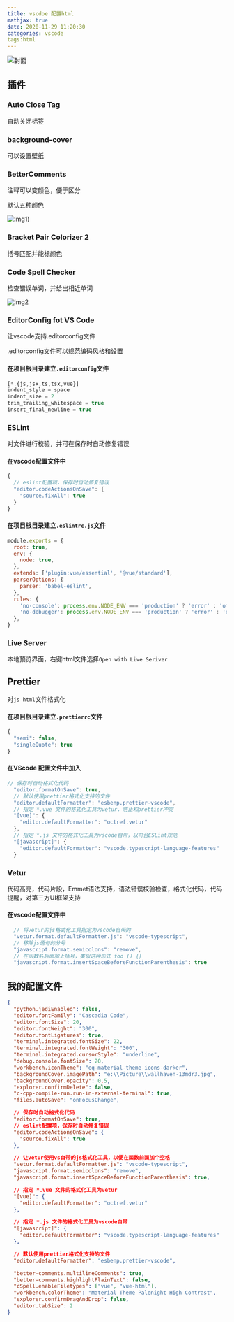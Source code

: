 ```yaml
---
title: vscdoe 配置html
mathjax: true
date: 2020-11-29 11:20:30
categories: vscode
tags:html
---
```


<meta name = "referrer" content = "no-referrer" />

![封面](https://wx4.sinaimg.cn/mw690/0083TyOJly1gl5vrpaevzj318g0p0tqv.jpg)

<!-- less -->

## 插件

### Auto Close Tag

自动关闭标签

### background-cover

可以设置壁纸

### BetterComments

注释可以变颜色，便于区分

默认五种颜色

![img1](https://wx1.sinaimg.cn/mw690/0083TyOJly1gl5vwju72tj304r03xmxg.jpg))

### Bracket Pair Colorizer 2

括号匹配并能标颜色

### Code Spell Checker

检查错误单词，并给出相近单词

![img2](https://wx1.sinaimg.cn/mw690/0083TyOJly1gl5w081g3lj307b08u3zu.jpg)

### EditorConfig fot VS Code

让vscode支持.editorconfig文件

.editorconfig文件可以规范编码风格和设置

#### 在项目根目录建立`.editorconfig`文件

```js
[*.{js,jsx,ts,tsx,vue}]
indent_style = space
indent_size = 2
trim_trailing_whitespace = true
insert_final_newline = true
```



### ESLint

对文件进行校验，并可在保存时自动修复错误

#### 在vscode配置文件中

```js
{
  // eslint配置项，保存时自动修复错误
  "editor.codeActionsOnSave": {
    "source.fixAll": true
  }
}
```

#### 在项目根目录建立`.eslintrc.js`文件

```js
module.exports = {
  root: true,
  env: {
    node: true,
  },
  extends: ['plugin:vue/essential', '@vue/standard'],
  parserOptions: {
    parser: 'babel-eslint',
  },
  rules: {
    'no-console': process.env.NODE_ENV === 'production' ? 'error' : 'off',
    'no-debugger': process.env.NODE_ENV === 'production' ? 'error' : 'off',
  },
}
```

### Live Server

本地预览界面，右键html文件选择`Open with Live Seriver`

## Prettier

对`js html`文件格式化

#### 在项目根目录建立`.prettierrc`文件

```js
{
  "semi": false,
  "singleQuote": true
}
```

#### 在VScode 配置文件中加入

```js
// 保存时自动格式化代码
  "editor.formatOnSave": true,
  // 默认使用prettier格式化支持的文件
  "editor.defaultFormatter": "esbenp.prettier-vscode",
  // 指定 *.vue 文件的格式化工具为vetur，防止和prettier冲突
  "[vue]": {
    "editor.defaultFormatter": "octref.vetur"
  },
  // 指定 *.js 文件的格式化工具为vscode自带，以符合ESLint规范
  "[javascript]": {
    "editor.defaultFormatter": "vscode.typescript-language-features"
  }
```



### Vetur

代码高亮，代码片段，Emmet语法支持，语法错误校验检查，格式化代码，代码提醒，对第三方UI框架支持

#### 在vscode配置文件中

```js
  // 将vetur的js格式化工具指定为vscode自带的
  "vetur.format.defaultFormatter.js": "vscode-typescript",
  // 移除js语句的分号
  "javascript.format.semicolons": "remove",
  // 在函数名后面加上括号，类似这种形式 foo () {}
  "javascript.format.insertSpaceBeforeFunctionParenthesis": true
```

## 我的配置文件

```json
{
  "python.jediEnabled": false,
  "editor.fontFamily": "Cascadia Code", 
  "editor.fontSize": 20,
  "editor.fontWeight": "300",
  "editor.fontLigatures": true,
  "terminal.integrated.fontSize": 22,
  "terminal.integrated.fontWeight": "300",
  "terminal.integrated.cursorStyle": "underline",
  "debug.console.fontSize": 20,
  "workbench.iconTheme": "eq-material-theme-icons-darker",
  "backgroundCover.imagePath": "e:\\Picture\\wallhaven-13mdr3.jpg",
  "backgroundCover.opacity": 0.5,
  "explorer.confirmDelete": false,
  "c-cpp-compile-run.run-in-external-terminal": true,
  "files.autoSave": "onFocusChange",

  // 保存时自动格式化代码
  "editor.formatOnSave": true,
  // eslint配置项，保存时自动修复错误
  "editor.codeActionsOnSave": {
    "source.fixAll": true
  },

  // 让vetur使用vs自带的js格式化工具，以便在函数前面加个空格
  "vetur.format.defaultFormatter.js": "vscode-typescript",
  "javascript.format.semicolons": "remove",
  "javascript.format.insertSpaceBeforeFunctionParenthesis": true,

  // 指定 *.vue 文件的格式化工具为vetur
  "[vue]": {
    "editor.defaultFormatter": "octref.vetur"
  },

  // 指定 *.js 文件的格式化工具为vscode自带
  "[javascript]": {
    "editor.defaultFormatter": "vscode.typescript-language-features"
  },

  // 默认使用prettier格式化支持的文件
  "editor.defaultFormatter": "esbenp.prettier-vscode",

  "better-comments.multilineComments": true,
  "better-comments.highlightPlainText": false,
  "cSpell.enableFiletypes": ["vue", "vue-html"],
  "workbench.colorTheme": "Material Theme Palenight High Contrast",
  "explorer.confirmDragAndDrop": false,
  "editor.tabSize": 2
}

```

